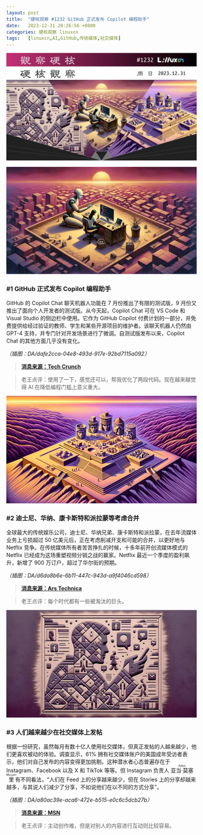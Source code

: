 ```yaml
---
layout: post
title:	"硬核观察 #1232 GitHub 正式发布 Copilot 编程助手"
date:	2023-12-31 20:26:56 +0800 
categories:	硬核观察 linuxcn 
tags:	[linuxcn,AI,GitHub,传统媒体,社交媒体]
---
```



![](/Asserts/Images/album/202312/31/202522kjrzvzxgytgl5ov0.jpg)


![](/Asserts/Images/album/202312/31/202533o7z7d6oehaz6obd6.png)


### #1 GitHub 正式发布 Copilot 编程助手


GitHub 的 Copilot Chat 聊天机器人功能在 7 月份推出了有限的测试版，9 月份又推出了面向个人开发者的测试版。从今天起，Copilot Chat 可在 VS Code 和 Visual Studio 的侧边栏中使用。它作为 GitHub Copilot 付费计划的一部分，并免费提供给经过验证的教师、学生和某些开源项目的维护者。该聊天机器人仍然由 GPT-4 支持，并专门针对开发场景进行了微调。自测试版发布以来，Copilot Chat 的其他方面几乎没有变化。


*（插图：DA/dafe2cca-04e8-493d-917e-92bd7115a092）*



> 
> **[消息来源：Tech Crunch](https://techcrunch.com/2023/12/29/github-makes-copilot-chat-generally-available-letting-devs-ask-questions-about-code/)**
> 
> 
> 



> 
> 老王点评：使用了一下，感觉还可以，帮我优化了两段代码。现在越来越觉得 AI 在降低编程门槛上意义重大。
> 
> 
> 


![](/Asserts/Images/album/202312/31/202547q0a0zymwwwc2rpk0.png)


### #2 迪士尼、华纳、康卡斯特和派拉蒙等考虑合并


全球最大的传统娱乐公司，迪士尼、华纳兄弟、康卡斯特和派拉蒙，在去年流媒体业务上亏损超过 50 亿美元后，正在考虑削减开支和可能的合并，以更好地与 Netflix 竞争。在传统媒体所有者苦苦挣扎的时候，十多年前开创流媒体模式的 Netflix 已经成为这场重塑视频分销之战的赢家。Netflix 最近一个季度的盈利飙升，新增了 900 万订户，超过了华尔街的预期。


*（插图：DA/d6da8b6e-6b11-447c-943d-a9f4046cd598）*



> 
> **[消息来源：Ars Technica](https://arstechnica.com/culture/2023/12/its-shakeout-time-as-losses-of-netflix-rivals-top-5-billion/)**
> 
> 
> 



> 
> 老王点评：每个时代都有一些被淘汰的巨头。
> 
> 
> 


![](/Asserts/Images/album/202312/31/202632uzl5kta3vrzmtzrn.png)


### #3 人们越来越少在社交媒体上发帖


根据一份研究，虽然每月有数十亿人使用社交媒体，但真正发帖的人越来越少，他们更喜欢被动的体验。调查显示，61% 拥有社交媒体账户的美国成年受访者表示，他们对自己发布的内容变得更加挑剔。这种潜水者心态普遍存在于 Instagram、Facebook 以及 X 和 TikTok 等等。但 Instagram 负责人 <ruby> 亚当·莫塞里 <rt>  Adam Mosseri </rt></ruby> 有不同看法，“人们在 Feed 上的分享越来越少，但在 Stories 上的分享却越来越多，与其说人们减少了分享，不如说他们在以不同的方式分享”。


*（插图：DA/a80ac39e-aca6-472e-b515-e0c6c5dcb27b）*



> 
> **[消息来源：MSN](https://www.msn.com/en-us/news/technology/we-aren-t-posting-on-social-media-as-much-anymore-will-we-ever/ar-AA1lXyIS)**
> 
> 
> 



> 
> 老王点评：主动创作难，但是对别人的内容进行互动则比较容易。
> 
> 
>
